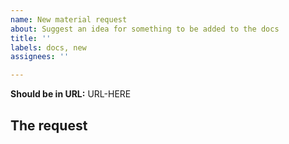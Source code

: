 ```yaml
---
name: New material request
about: Suggest an idea for something to be added to the docs
title: ''
labels: docs, new
assignees: ''

---
```


<!--
  Feel free to delete anything that definitely does not apply to your
  issue, as well as these comments. (Or don’t, it’s up to you.)

  If your request has to do with an addition to existing material,
  please paste (a) link(s) from your browser showing the issue (bare
  so it can be seen, not buried in a Markdown link).

  Please note this is _not_ the place to request a new feature be
  added to the Perl 6 language--even a small change, like an
  additional multi variant or a tweak to a method parameter. We
  only document the language as it is today.

  If you're not sure where your request could be best dealt with,
  either provide the URL where you think it should be, provide
  multiple possible URLs, or delete the line. If you just have an idea
  of the section ("Language," "Types", etc.) include that in "The
  problem" below.

  Please don't provide a URL you wish existed that does not -- if you
  have an idea for one, please provide it in "Suggestions" below
  instead.

  -->
  **Should be in URL:** URL-HERE

## The request

<!--
  Please describe the content you feel needs to be added. As much
  specificity as possible is appreciated. For example, if you thing a
  new code example is what is called for, or new text, or both, or a
  new tutorial, say so.

  Please note we do not have the ability to add diagrams at present
  aside from the type graphs.

  If you don't know how to fix the issue (this _is_ a documentation
  site and we expect it to be used by people who are not expert!),
  please don't worry about exact fixes. However, even a vague
  description of what would help will help us help you to help
  everyone!

  On the other hand, if you feel you know _exactly_ how to fix the
  issue, feel free to submit a pull request if you're comfortable
  doing so--see the CONTRIBUTING.md doc for details. We welcome
  patches! Note that clarification patches (unlike simple fix patches)
  are more likely to require some back-and-forth before being
  merged.

  Thank you for contributing to the Perl 6 community by reporting
  this!
-->
